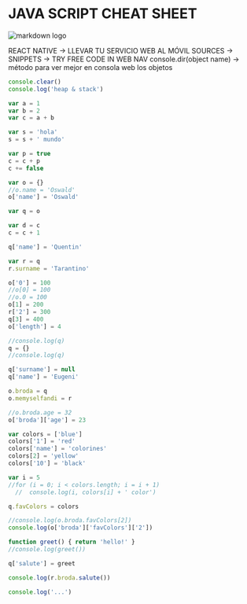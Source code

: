 # JAVA SCRIPT CHEAT SHEET 
![markdown logo](https://logos-world.net/wp-content/uploads/2023/02/JavaScript-Symbol.png)

REACT NATIVE -> LLEVAR TU SERVICIO WEB AL MÓVIL
SOURCES -> SNIPPETS -> TRY FREE CODE IN WEB NAV 
console.dir(object name) -> método para ver mejor en consola web los objetos 

```js
console.clear()
console.log('heap & stack')

var a = 1
var b = 2
var c = a + b

var s = 'hola'
s = s + ' mundo'

var p = true
c = c + p
c += false

var o = {}
//o.name = 'Oswald'
o['name'] = 'Oswald'

var q = o

var d = c
c = c + 1

q['name'] = 'Quentin'

var r = q
r.surname = 'Tarantino'

o['0'] = 100
//o[0] = 100
//o.0 = 100
o[1] = 200
r['2'] = 300
q[3] = 400
o['length'] = 4

//console.log(q)
q = {}
//console.log(q)

q['surname'] = null
q['name'] = 'Eugeni'

o.broda = q
o.memyselfandi = r

//o.broda.age = 32
o['broda']['age'] = 23

var colors = ['blue']
colors['1'] = 'red'
colors['name'] = 'colorines'
colors[2] = 'yellow'
colors['10'] = 'black'

var i = 5
//for (i = 0; i < colors.length; i = i + 1)
  //  console.log(i, colors[i] + ' color')

q.favColors = colors

//console.log(o.broda.favColors[2])
console.log(o['broda']['favColors']['2'])

function greet() { return 'hello!' }
//console.log(greet())

q['salute'] = greet

console.log(r.broda.salute())

console.log('...')
```